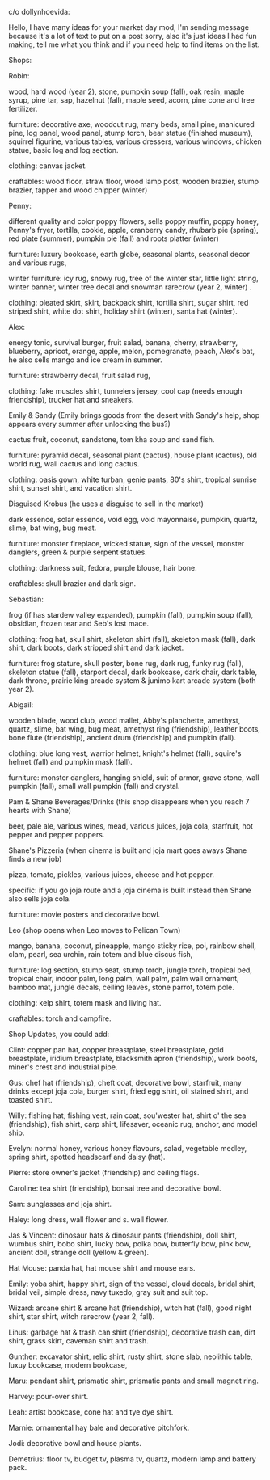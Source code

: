 
c/o dollynhoevida:

Hello, I have many ideas for your market day mod, I'm sending message because it's a lot of text to put on a post sorry, also it's just ideas I had fun making, tell me what you think and if you need help to find items on the list.


Shops:



Robin:

wood, hard wood (year 2), stone, pumpkin soup (fall), oak resin, maple syrup, pine tar, sap, hazelnut (fall), maple seed, acorn, pine cone and tree fertilizer.



furniture: decorative axe, woodcut rug, many beds, small pine, manicured pine, log panel, wood panel, stump torch, bear statue (finished museum), squirrel figurine, various tables, various dressers, various windows, chicken statue, basic log and log section.



clothing: canvas jacket.



craftables: wood floor, straw floor, wood lamp post, wooden brazier, stump brazier, tapper and wood chipper (winter)



Penny:

different quality and color poppy flowers, sells poppy muffin, poppy honey, Penny's fryer, tortilla, cookie, apple, cranberry candy, rhubarb pie (spring), red plate (summer), pumpkin pie (fall) and roots platter (winter)

furniture: luxury bookcase, earth globe, seasonal plants, seasonal decor and various rugs,



winter furniture: icy rug, snowy rug, tree of the winter star, little light string, winter banner, winter tree decal and snowman rarecrow (year 2, winter) .

clothing: pleated skirt, skirt, backpack shirt, tortilla shirt, sugar shirt, red striped shirt, white dot shirt, holiday shirt (winter), santa hat (winter).







Alex:

energy tonic, survival burger, fruit salad, banana, cherry, strawberry, blueberry, apricot, orange, apple, melon, pomegranate, peach, Alex's bat, he also sells mango and ice cream in summer.



furniture: strawberry decal, fruit salad rug,

clothing: fake muscles shirt, tunnelers jersey, cool cap (needs enough friendship), trucker hat and sneakers.







Emily & Sandy (Emily brings goods from the desert with Sandy's help, shop appears every summer after unlocking the bus?)

cactus fruit, coconut, sandstone, tom kha soup and sand fish.



furniture: pyramid decal, seasonal plant (cactus), house plant (cactus), old world rug, wall cactus and long cactus.



clothing: oasis gown, white turban, genie pants, 80's shirt, tropical sunrise shirt, sunset shirt, and vacation shirt.







Disguised Krobus (he uses a disguise to sell in the market)

dark essence, solar essence, void egg, void mayonnaise, pumpkin, quartz, slime, bat wing, bug meat.



furniture: monster fireplace, wicked statue, sign of the vessel, monster danglers, green & purple serpent statues.



clothing: darkness suit, fedora, purple blouse, hair bone.



craftables: skull brazier and dark sign.







Sebastian:

frog (if has stardew valley expanded), pumpkin (fall), pumpkin soup (fall), obsidian, frozen tear and Seb's lost mace.



clothing: frog hat, skull shirt, skeleton shirt (fall), skeleton mask (fall), dark shirt, dark boots, dark stripped shirt and dark jacket.



furniture: frog stature, skull poster, bone rug, dark rug, funky rug (fall), skeleton statue (fall), starport decal, dark bookcase, dark chair, dark table, dark throne, prairie king arcade system & junimo kart arcade system (both year 2).







Abigail:

wooden blade, wood club, wood mallet, Abby's planchette, amethyst, quartz, slime, bat wing, bug meat, amethyst ring (friendship), leather boots, bone flute (friendship), ancient drum (friendship) and pumpkin (fall).



clothing: blue long vest, warrior helmet, knight's helmet (fall), squire's helmet (fall) and pumpkin mask (fall).



furniture: monster danglers, hanging shield, suit of armor, grave stone, wall pumpkin (fall), small wall pumpkin (fall) and crystal.







Pam & Shane Beverages/Drinks (this shop disappears when you reach 7 hearts with Shane)

beer, pale ale, various wines, mead, various juices, joja cola, starfruit, hot pepper and pepper poppers.







Shane's Pizzeria (when cinema is built and joja mart goes aways Shane finds a new job)

pizza, tomato, pickles, various juices, cheese and hot pepper.



specific: if you go joja route and a joja cinema is built instead then Shane also sells joja cola.



furniture: movie posters and decorative bowl.







Leo (shop opens when Leo moves to Pelican Town)

mango, banana, coconut, pineapple, mango sticky rice, poi, rainbow shell, clam, pearl, sea urchin, rain totem and blue discus fish,



furniture: log section, stump seat, stump torch, jungle torch, tropical bed, tropical chair, indoor palm, long palm, wall palm, palm wall ornament, bamboo mat, jungle decals, ceiling leaves, stone parrot, totem pole.



clothing: kelp shirt, totem mask and living hat.



craftables: torch and campfire.









Shop Updates, you could add:

Clint: copper pan hat, copper breastplate, steel breastplate, gold breastplate, iridium breastplate, blacksmith apron (friendship), work boots, miner's crest and industrial pipe.

Gus: chef hat (friendship), cheft coat, decorative bowl, starfruit, many drinks except joja cola, burger shirt, fried egg shirt, oil stained shirt, and toasted shirt.

Willy: fishing hat, fishing vest, rain coat, sou'wester hat, shirt o' the sea (friendship), fish shirt, carp shirt, lifesaver, oceanic rug, anchor,  and model ship.

Evelyn: normal honey, various honey flavours, salad, vegetable medley, spring shirt, spotted headscarf and daisy (hat).

Pierre: store owner's jacket (friendship) and ceiling flags.

Caroline: tea shirt (friendship), bonsai tree and decorative bowl.

Sam: sunglasses and joja shirt﻿.

Haley: long dress, wall flower and s. wall flower.

Jas & Vincent: dinosaur hats & dinosaur pants (friendship), doll shirt, wumbus shirt, bobo shirt, lucky bow, polka bow, butterfly bow, pink bow, ancient doll, strange doll (yellow & green).

Hat Mouse: panda hat, hat mouse shirt and mouse ears.

Emily: yoba shirt, happy shirt, sign of the vessel, cloud decals, bridal shirt, bridal veil, simple dress, navy tuxedo, gray suit and suit top.

Wizard: arcane shirt & arcane hat (friendship)﻿, witch hat﻿ (fall), good night shirt, star shirt, witch rarecrow (year 2, fall).

Linus: garbage hat & trash can shirt (friendship), decorative trash can, dirt shirt, grass skirt, caveman shirt and trash.

Gunther: excavator shirt, relic shirt, rusty shirt, stone slab, neolithic table, luxuy bookcase, modern bookcase,

Maru: pendant shirt, prismatic shirt, prismatic pants and small magnet ring.

Harvey: pour-over shirt.



Leah: artist bookcase, cone hat and tye dye shirt.



Marnie: ornamental hay bale and decorative pitchfork.



Jodi: decorative bowl and house plants.



Demetrius: floor tv, budget tv, plasma tv, quartz, modern lamp and battery pack. 
